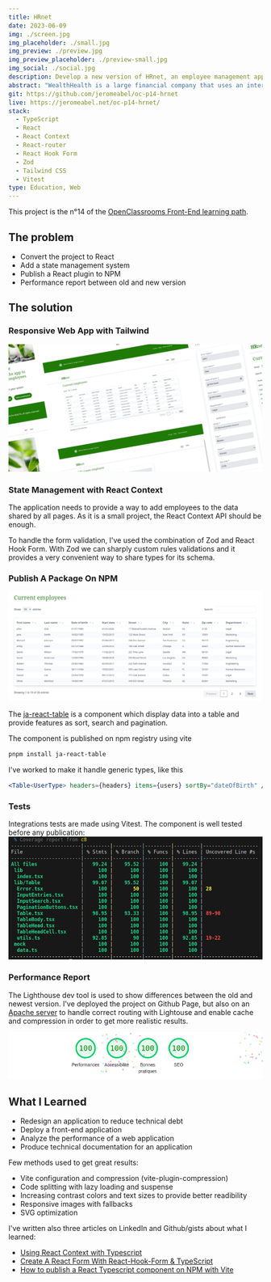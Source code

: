 ```yaml
---
title: HRnet
date: 2023-06-09
img: ./screen.jpg
img_placeholder: ./small.jpg
img_preview: ./preview.jpg
img_preview_placeholder: ./preview-small.jpg
img_social: ./social.jpg
description: Develop a new version of HRnet, an employee management application, with React and a custom component published on NPM.
abstract: "WealthHealth is a large financial company that uses an internal employee management application: HRnet. I built a efficient and modern version in React instead of JQuery. I've also published a npm package to display data into tables `ja-react-table`."
git: https://github.com/jeromeabel/oc-p14-hrnet
live: https://jeromeabel.net/oc-p14-hrnet/
stack:
  - TypeScript
  - React
  - React Context
  - React-router
  - React Hook Form
  - Zod
  - Tailwind CSS
  - Vitest
type: Education, Web
---
```


This project is the n°14 of the [OpenClassrooms Front-End learning path](https://openclassrooms.com/fr/paths/516-developpeur-dapplication-javascript-react).

## The problem

- Convert the project to React
- Add a state management system
- Publish a React plugin to NPM
- Performance report between old and new version

## The solution

### Responsive Web App with Tailwind

![Responsive screens HRnet App](./screens.png)

### State Management with React Context

The application needs to provide a way to add employees to the data shared by all pages. As it is a small project, the React Context API should be enough.

To handle the form validation, I've used the combination of Zod and React Hook Form. With Zod we can sharply custom rules validations and it provides a very convenient way to share types for its schema.

### Publish A Package On NPM

![React Table Component](./table.png)

The [ja-react-table](https://www.npmjs.com/package/ja-react-table) is a component which display data into a table and provide features as sort, search and pagination.

The component is published on npm registry using vite

```sh
pnpm install ja-react-table
```

I've worked to make it handle generic types, like this

```jsx
<Table<UserType> headers={headers} items={users} sortBy="dateOfBirth" />
```

### Tests

Integrations tests are made using Vitest. The component is well tested before any publication:
![React Table Component Coverage](./coverage.png)

### Performance Report

The Lighthouse dev tool is used to show differences between the old and newest version. I've deployed the project on Github Page, but also on an [Apache server](https://jeromeabel.net/oc-p14-hrnet/) to handle correct routing with Lightouse and enable cache and compression in order to get more realistic results.

![Performance score](./performance.png)

## What I Learned

- Redesign an application to reduce technical debt
- Deploy a front-end application
- Analyze the performance of a web application
- Produce technical documentation for an application

Few methods used to get great results:

- Vite configuration and compression (vite-plugin-compression)
- Code splitting with lazy loading and suspense
- Increasing contrast colors and text sizes to provide better readibility
- Responsive images with fallbacks
- SVG optimization

I've written also three articles on LinkedIn and Github/gists about what I learned:

- [Using React Context with Typescript](https://gist.github.com/jeromeabel/4bdd305a39e5b14a26f971ddc36b3b2a)
- [Create A React Form With React-Hook-Form & TypeScript](https://www.linkedin.com/posts/jerome-abel_mini-guide-about-react-hook-form-activity-7074256576894644224-U4jw)
- [How to publish a React Typescript component on NPM with Vite](https://www.linkedin.com/posts/jerome-abel_create-a-react-library-with-vite-activity-7071727463571054592-EjNu)
